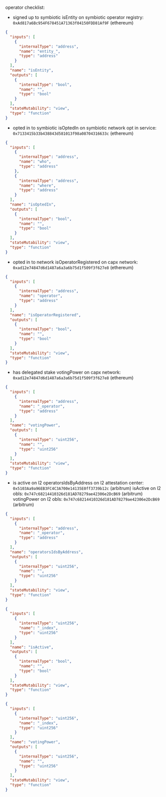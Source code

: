 operator checklist:

- signed up to symbiotic
  isEntity on symbiotic operator registry: `0xAd817a6Bc954F678451A71363f04150FDD81Af9F` (ethereum)

```json
{
  "inputs": [
    {
      "internalType": "address",
      "name": "entity_",
      "type": "address"
    }
  ],
  "name": "isEntity",
  "outputs": [
    {
      "internalType": "bool",
      "name": "",
      "type": "bool"
    }
  ],
  "stateMutability": "view",
  "type": "function"
}
```

- opted in to symbiotic
  isOptedIn on symbiotic network opt in service: `0x7133415b33b438843d581013f98a08704316633c` (ethereum)

```json
{
  "inputs": [
    {
      "internalType": "address",
      "name": "who",
      "type": "address"
    },
    {
      "internalType": "address",
      "name": "where",
      "type": "address"
    }
  ],
  "name": "isOptedIn",
  "outputs": [
    {
      "internalType": "bool",
      "name": "",
      "type": "bool"
    }
  ],
  "stateMutability": "view",
  "type": "function"
}
```

- opted in to network
  isOperatorRegistered on capx network: `0xad12e74847d6d1487a6a3a6b75d1f509f3f627e8` (ethereum)

```json
{
  "inputs": [
    {
      "internalType": "address",
      "name": "operator",
      "type": "address"
    }
  ],
  "name": "isOperatorRegistered",
  "outputs": [
    {
      "internalType": "bool",
      "name": "",
      "type": "bool"
    }
  ],
  "stateMutability": "view",
  "type": "function"
}
```

- has delegated stake
  votingPower on capx network: `0xad12e74847d6d1487a6a3a6b75d1f509f3f627e8` (ethereum)

```json
{
  "inputs": [
    {
      "internalType": "address",
      "name": "_operator",
      "type": "address"
    }
  ],
  "name": "votingPower",
  "outputs": [
    {
      "internalType": "uint256",
      "name": "",
      "type": "uint256"
    }
  ],
  "stateMutability": "view",
  "type": "function"
}
```

- is active on l2
  operatorsIdsByAddress on l2 attestation center: `0x5103Aa9a96EB3FC4C3A700e14135E0ff3739b12c` (arbitrum)
  isActive on l2 obls: `0x747c68214410326d181AD78279ae42306e2DcB69` (arbitrum)
  votingPower on l2 obls: `0x747c68214410326d181AD78279ae42306e2DcB69` (arbitrum)

```json
{
  "inputs": [
    {
      "internalType": "address",
      "name": "_operator",
      "type": "address"
    }
  ],
  "name": "operatorsIdsByAddress",
  "outputs": [
    {
      "internalType": "uint256",
      "name": "",
      "type": "uint256"
    }
  ],
  "stateMutability": "view",
  "type": "function"
}
```

```json
{
  "inputs": [
    {
      "internalType": "uint256",
      "name": "_index",
      "type": "uint256"
    }
  ],
  "name": "isActive",
  "outputs": [
    {
      "internalType": "bool",
      "name": "",
      "type": "bool"
    }
  ],
  "stateMutability": "view",
  "type": "function"
}
```

```json
{
  "inputs": [
    {
      "internalType": "uint256",
      "name": "_index",
      "type": "uint256"
    }
  ],
  "name": "votingPower",
  "outputs": [
    {
      "internalType": "uint256",
      "name": "",
      "type": "uint256"
    }
  ],
  "stateMutability": "view",
  "type": "function"
}
```
